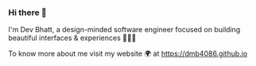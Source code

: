 ### Hi there 👋


I'm Dev Bhatt, a design-minded software engineer focused on building beautiful interfaces & experiences 🧑🏽‍💻

To know more about me visit my website 🌍 at https://dmb4086.github.io


<!--
**dmb4086/dmb4086** is a ✨ _special_ ✨ repository because its `README.md` (this file) appears on your GitHub profile.

Here are some ideas to get you started:

- 🔭 I’m currently working on ...
- 🌱 I’m currently learning ...
- 👯 I’m looking to collaborate on ...
- 🤔 I’m looking for help with ...
- 💬 Ask me about ...
- 📫 How to reach me: ...
- 😄 Pronouns: ...
- ⚡ Fun fact: ...
-->
